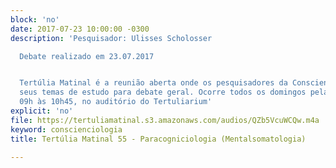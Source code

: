 ```yaml
---
block: 'no'
date: 2017-07-23 10:00:00 -0300
description: 'Pesquisador: Ulisses Scholosser

  Debate realizado em 23.07.2017


  Tertúlia Matinal é a reunião aberta onde os pesquisadores da Conscienciologia apresentam
  seus temas de estudo para debate geral. Ocorre todos os domingos pela manhã, das
  09h às 10h45, no auditório do Tertuliarium'
explicit: 'no'
file: https://tertuliamatinal.s3.amazonaws.com/audios/QZb5VcuWCQw.m4a
keyword: conscienciologia
title: Tertúlia Matinal 55 - Paracogniciologia (Mentalsomatologia)

---
```

